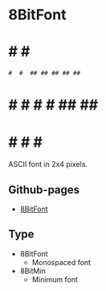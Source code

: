 # 8BitFont

  #     #        #  #    
    #  #  ## ## ## ## ## 
 #   # #  #   # ## ## #  
 #      # #      #    #  

ASCII font in 2x4 pixels.

## Github-pages

* [8BitFont](http://hirokimiyaoka.github.io/8BitFont/)

## Type

* 8BitFont
	* Monospaced font
* 8BitMin
	* Minimum font

